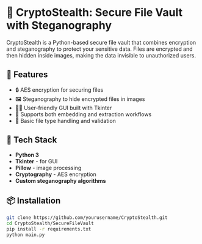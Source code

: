 # 🔐 CryptoStealth: Secure File Vault with Steganography

CryptoStealth is a Python-based secure file vault that combines encryption and steganography to protect your sensitive data. Files are encrypted and then hidden inside images, making the data invisible to unauthorized users.

## 🚀 Features

- 🔒 AES encryption for securing files
- 🖼️ Steganography to hide encrypted files in images
- 🧑‍💻 User-friendly GUI built with Tkinter
- 📁 Supports both embedding and extraction workflows
- 🧪 Basic file type handling and validation

## 🧰 Tech Stack

- **Python 3**
- **Tkinter** - for GUI
- **Pillow** - image processing
- **Cryptography** - AES encryption
- **Custom steganography algorithms**

## 📦 Installation

```bash
git clone https://github.com/yourusername/CryptoStealth.git
cd CryptoStealth/SecureFileVault
pip install -r requirements.txt
python main.py
